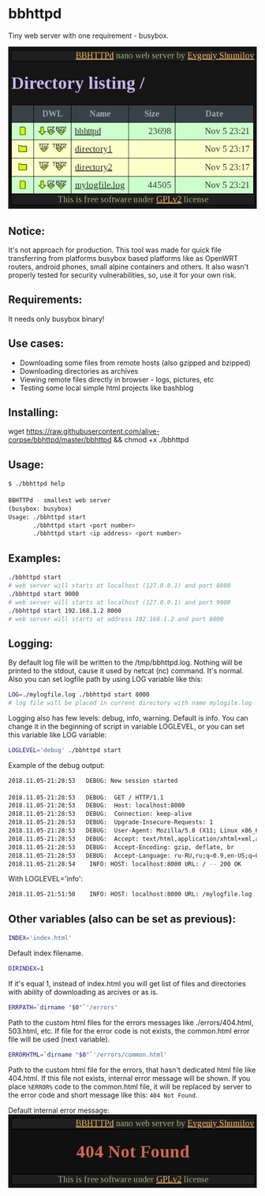 # bbhttpd
Tiny web server with one requirement - busybox.

![](/bbhttpd.png)

Notice:
-----------
It's not approach for production. This tool was made for quick file transferring from platforms busybox based platforms like as OpenWRT routers, android phones, small alpine containers and others. It also wasn't properly tested for security vulnerabilities, so, use it for your own risk.

Requirements:
------------
It needs only busybox binary!

Use cases:
------------
* Downloading some files from remote hosts (also gzipped and bzipped)
* Downloading directories as archives
* Viewing remote files directly in browser - logs, pictures, etc
* Testing some local simple html projects like bashblog

Installing:
------------
wget https://raw.githubusercontent.com/alive-corpse/bbhttpd/master/bbhttpd && chmod +x ./bbhttpd

Usage:
------------
```bash
$ ./bbhttpd help

BBHTTPd - smallest web server
(busybox: busybox)
Usage: ./bbhttpd start
       ./bbhttpd start <port number>
       ./bbhttpd start <ip address> <port number>
```
Examples:
------------
```bash
./bbhttpd start
# web server will starts at localhost (127.0.0.1) and port 8080
./bbhttpd start 9000
# web server will starts at localhost (127.0.0.1) and port 9000
./bbhttpd start 192.168.1.2 8000
# web server will starts at address 192.168.1.2 and port 8000
```
Logging:
------------
By default log file will be written to the /tmp/bbhttpd.log. Nothing will be printed to the stdout, cause it used by netcat (nc) command. It's normal.
Also you can set logfile path by using LOG variable like this:
```bash
LOG=./mylogfile.log ./bbhttpd start 8000
# log file will be placed in current directory with name mylogile.log
```
Logging also has few levels: debug, info, warning. Default is info. You can change it in the beginning of script in variable LOGLEVEL, or you can set this variable like LOG variable:
```bash
LOGLEVEL='debug' ./bbhttpd start
```
Example of the debug output:
```bash
2018.11.05-21:28:53   DEBUG: New session started

2018.11.05-21:28:53   DEBUG:  GET / HTTP/1.1
2018.11.05-21:28:53   DEBUG:  Host: localhost:8000
2018.11.05-21:28:53   DEBUG:  Connection: keep-alive
2018.11.05-21:28:53   DEBUG:  Upgrade-Insecure-Requests: 1
2018.11.05-21:28:53   DEBUG:  User-Agent: Mozilla/5.0 (X11; Linux x86_64) AppleWebKit/537.36 (KHTML, like Gecko) Chrome/64.0.3282.119 Safari/537.36
2018.11.05-21:28:53   DEBUG:  Accept: text/html,application/xhtml+xml,application/xml;q=0.9,image/webp,image/apng,*/*;q=0.8
2018.11.05-21:28:53   DEBUG:  Accept-Encoding: gzip, deflate, br
2018.11.05-21:28:53   DEBUG:  Accept-Language: ru-RU,ru;q=0.9,en-US;q=0.8,en;q=0.7
2018.11.05-21:28:54    INFO: HOST: localhost:8000 URL: / -- 200 OK
```
With LOGLEVEL='info':
```bash
2018.11.05-21:51:50    INFO: HOST: localhost:8000 URL: /mylogfile.log -- 200 OK
```

Other variables (also can be set as previous):
----------
```bash
INDEX='index.html'
```
Default index filename.

```bash
DIRINDEX=1
```
If it's equal 1, instead of index.html you will get list of files and directories with ability of downloading as arcives or as is.

```bash 
ERRPATH=`dirname "$0"`'/errors'
```
Path to the custom html files for the errors messages like ./errors/404.html, 503.html, etc. If file for the error code is not exists, the common.html error file will be used (next variable).
```bash
ERRORHTML=`dirname "$0"`'/errors/common.html'
```
Path to the custom html file for the errors, that hasn't dedicated html file like 404.html. If this file not exists, internal error message will be shown. If you place `%ERROR%` code to the common.html file, it will be replaced by server to the error code and short message like this: `404 Not Found`.

Default internal error message:  
![](/404.png)
